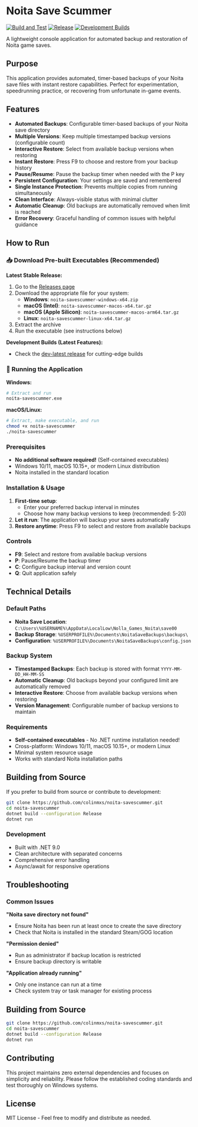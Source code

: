 # Noita Save Scummer

[![Build and Test](https://github.com/colinmxs/noita-savescummer/actions/workflows/ci.yml/badge.svg)](https://github.com/colinmxs/noita-savescummer/actions/workflows/ci.yml)
[![Release](https://github.com/colinmxs/noita-savescummer/actions/workflows/release.yml/badge.svg)](https://github.com/colinmxs/noita-savescummer/actions/workflows/release.yml)
[![Development Builds](https://github.com/colinmxs/noita-savescummer/actions/workflows/dev-builds.yml/badge.svg)](https://github.com/colinmxs/noita-savescummer/actions/workflows/dev-builds.yml)

A lightweight console application for automated backup and restoration of Noita game saves.

## Purpose

This application provides automated, timer-based backups of your Noita save files with instant restore capabilities. Perfect for experimentation, speedrunning practice, or recovering from unfortunate in-game events.

## Features

- **Automated Backups**: Configurable timer-based backups of your Noita save directory
- **Multiple Versions**: Keep multiple timestamped backup versions (configurable count)
- **Interactive Restore**: Select from available backup versions when restoring
- **Instant Restore**: Press F9 to choose and restore from your backup history
- **Pause/Resume**: Pause the backup timer when needed with the P key
- **Persistent Configuration**: Your settings are saved and remembered
- **Single Instance Protection**: Prevents multiple copies from running simultaneously
- **Clean Interface**: Always-visible status with minimal clutter
- **Automatic Cleanup**: Old backups are automatically removed when limit is reached
- **Error Recovery**: Graceful handling of common issues with helpful guidance

## How to Run

### 📥 Download Pre-built Executables (Recommended)

**Latest Stable Release:**
1. Go to the [Releases page](https://github.com/colinmxs/noita-savescummer/releases/latest)
2. Download the appropriate file for your system:
   - **Windows**: `noita-savescummer-windows-x64.zip`
   - **macOS (Intel)**: `noita-savescummer-macos-x64.tar.gz`
   - **macOS (Apple Silicon)**: `noita-savescummer-macos-arm64.tar.gz`
   - **Linux**: `noita-savescummer-linux-x64.tar.gz`
3. Extract the archive
4. Run the executable (see instructions below)

**Development Builds (Latest Features):**
- Check the [dev-latest release](https://github.com/colinmxs/noita-savescummer/releases/tag/dev-latest) for cutting-edge builds

### 🚀 Running the Application

**Windows:**
```bash
# Extract and run
noita-savescummer.exe
```

**macOS/Linux:**
```bash
# Extract, make executable, and run
chmod +x noita-savescummer
./noita-savescummer
```

### Prerequisites
- **No additional software required!** (Self-contained executables)
- Windows 10/11, macOS 10.15+, or modern Linux distribution
- Noita installed in the standard location

### Installation & Usage

1. **First-time setup**: 
   - Enter your preferred backup interval in minutes
   - Choose how many backup versions to keep (recommended: 5-20)
4. **Let it run**: The application will backup your saves automatically
5. **Restore anytime**: Press F9 to select and restore from available backups

### Controls

- **F9**: Select and restore from available backup versions
- **P**: Pause/Resume the backup timer
- **C**: Configure backup interval and version count
- **Q**: Quit application safely

## Technical Details

### Default Paths
- **Noita Save Location**: `C:\Users\%USERNAME%\AppData\LocalLow\Nolla_Games_Noita\save00`
- **Backup Storage**: `%USERPROFILE%\Documents\NoitaSaveBackups\backups\`
- **Configuration**: `%USERPROFILE%\Documents\NoitaSaveBackups\config.json`

### Backup System
- **Timestamped Backups**: Each backup is stored with format `YYYY-MM-DD_HH-MM-SS`
- **Automatic Cleanup**: Old backups beyond your configured limit are automatically removed
- **Interactive Restore**: Choose from available backup versions when restoring
- **Version Management**: Configurable number of backup versions to maintain

### Requirements
- **Self-contained executables** - No .NET runtime installation needed!
- Cross-platform: Windows 10/11, macOS 10.15+, or modern Linux
- Minimal system resource usage
- Works with standard Noita installation paths

## Building from Source

If you prefer to build from source or contribute to development:

```bash
git clone https://github.com/colinmxs/noita-savescummer.git
cd noita-savescummer
dotnet build --configuration Release
dotnet run
```

### Development
- Built with .NET 9.0
- Clean architecture with separated concerns
- Comprehensive error handling
- Async/await for responsive operations

## Troubleshooting

### Common Issues

**"Noita save directory not found"**
- Ensure Noita has been run at least once to create the save directory
- Check that Noita is installed in the standard Steam/GOG location

**"Permission denied"**
- Run as administrator if backup location is restricted
- Ensure backup directory is writable

**"Application already running"**
- Only one instance can run at a time
- Check system tray or task manager for existing process

## Building from Source

```bash
git clone https://github.com/colinmxs/noita-savescummer.git
cd noita-savescummer
dotnet build --configuration Release
dotnet run
```

## Contributing

This project maintains zero external dependencies and focuses on simplicity and reliability. Please follow the established coding standards and test thoroughly on Windows systems.

## License

MIT License - Feel free to modify and distribute as needed.
